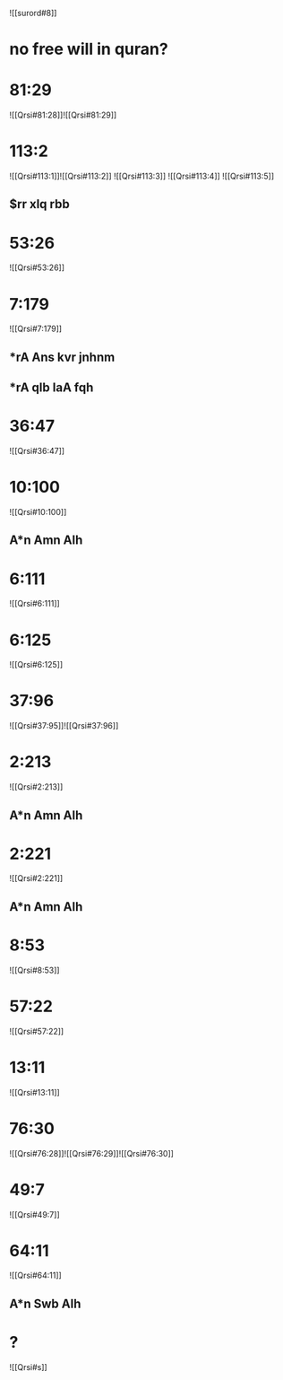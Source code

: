 
![[surord#8]]
# no free will in quran?

# 81:29
![[Qrsi#81:28]]![[Qrsi#81:29]]

# 113:2

![[Qrsi#113:1]]![[Qrsi#113:2]]
![[Qrsi#113:3]]
![[Qrsi#113:4]]
![[Qrsi#113:5]]
## $rr xlq rbb
# 53:26
![[Qrsi#53:26]]
# 7:179
![[Qrsi#7:179]]
## *rA Ans kvr jnhnm
## *rA qlb laA fqh

# 36:47
![[Qrsi#36:47]]
# 10:100
![[Qrsi#10:100]]
## A*n Amn Alh

# 6:111
![[Qrsi#6:111]]

# 6:125
![[Qrsi#6:125]]

# 37:96
![[Qrsi#37:95]]![[Qrsi#37:96]]
# 2:213
![[Qrsi#2:213]]
## A*n Amn Alh
# 2:221
![[Qrsi#2:221]]
## A*n Amn Alh
# 8:53
![[Qrsi#8:53]]

# 57:22
![[Qrsi#57:22]]
# 13:11
![[Qrsi#13:11]]

# 76:30
![[Qrsi#76:28]]![[Qrsi#76:29]]![[Qrsi#76:30]]

# 49:7
![[Qrsi#49:7]]
# 64:11
![[Qrsi#64:11]]
## A*n Swb Alh
# ?
![[Qrsi#s]]
